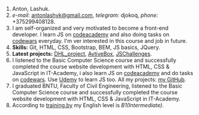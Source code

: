 1. Anton, Lashuk.
2. *e-mail:*  antonlashyk@gmail.com, *telegram:*  djokoq, *phone:*  +375299408128.
3. I am self-organized and very motivated to become a front-end developer. I learn JS on [codeacademy](https://www.codecademy.com/profiles/djokoq) and also doing tasks on [codewars](https://www.codewars.com/users/AntonLTECH) everyday. I'm ver interested in this course and job in future.
4. **Skills:** Git, HTML, CSS, Bootstrap, BEM, JS basics, JQuery.
5. **Latest projects:** [DHL_project](https://github.com/AntonL-tech/DHL__project), [AvtiveBox](https://github.com/AntonL-tech/Active-Box), [JSChallenges](https://github.com/AntonL-tech/JS_Challenges).
6. I listened to the Basic Computer Science course and successfully completed the course website development with HTML, CSS & JavaScript in IT-Academy, i also learn JS on [codeacademy](https://www.codecademy.com/profiles/djokoq) and do tasks on [codewars](https://www.codewars.com/users/AntonLTECH). Use [Udemy](https://www.udemy.com/course/javascript_full/learn/practice/1068402?start=summary#overview) to learn JS too. All my projects: [my GitHub](https://github.com/AntonL-tech?tab=repositories).
7. I graduated BNTU, Faculty of Civil Engineering, listened to the Basic Computer Science course and successfully completed the course website development with HTML, CSS & JavaScript in IT-Academy.
8. According to [training.by](https://training.by/UserProfile#!/Main/?lang=en) my English level is *B1(Intermediate)*.